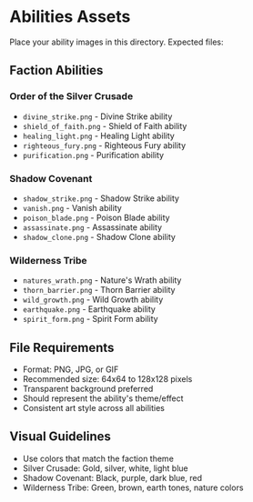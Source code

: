# Abilities Assets

Place your ability images in this directory. Expected files:

## Faction Abilities

### Order of the Silver Crusade
- `divine_strike.png` - Divine Strike ability
- `shield_of_faith.png` - Shield of Faith ability
- `healing_light.png` - Healing Light ability
- `righteous_fury.png` - Righteous Fury ability
- `purification.png` - Purification ability

### Shadow Covenant
- `shadow_strike.png` - Shadow Strike ability
- `vanish.png` - Vanish ability
- `poison_blade.png` - Poison Blade ability
- `assassinate.png` - Assassinate ability
- `shadow_clone.png` - Shadow Clone ability

### Wilderness Tribe
- `natures_wrath.png` - Nature's Wrath ability
- `thorn_barrier.png` - Thorn Barrier ability
- `wild_growth.png` - Wild Growth ability
- `earthquake.png` - Earthquake ability
- `spirit_form.png` - Spirit Form ability

## File Requirements
- Format: PNG, JPG, or GIF
- Recommended size: 64x64 to 128x128 pixels
- Transparent background preferred
- Should represent the ability's theme/effect
- Consistent art style across all abilities

## Visual Guidelines
- Use colors that match the faction theme
- Silver Crusade: Gold, silver, white, light blue
- Shadow Covenant: Black, purple, dark blue, red
- Wilderness Tribe: Green, brown, earth tones, nature colors




